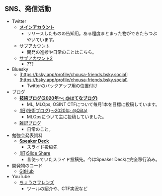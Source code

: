 ## SNS、発信活動
- Twitter
    - [**メインアカウント**](http://twitter.com/meow_noisy)
        - リリースしたものの告知用。ある程度まとまった物ができたらつぶやいています。
    - [サブアカウント](https://twitter.com/chousa_friends)
        - 開発の進捗や日常のことはこちら。
    - [サブアカウント2](https://twitter.com/m30wbad0ps3c)
        - ???
- Bluesky
    - [https://bsky.app/profile/chousa-friends.bsky.social](https://bsky.app/profile/chousa-friends.bsky.social)
        - Twitterのバックアップ用の位置付け
- ブログ
    - [**技術ブログ(2020年〜; @はてなブログ)**](https://meow-memow.hatenablog.com/)
        - ML, MLOps, OSINT CTFについて毎月1本を目標に投稿しています。
    - [(旧)技術ブログ(〜2020年; @Qiita)](https://qiita.com/meow_noisy)
        - MLOpsについて主に投稿していました。
    - [雑記ブログ](https://meow-noisy.hatenablog.com/)
        - 日常のこと。
- 勉強会発表資料
    - [**Speaker Deck**](https://speakerdeck.com/meow_noisy)
        - スライド投稿先
    - [(旧)Slide Share](https://www2.slideshare.net/meownoisy)
        - 昔使っていたスライド投稿先。今はSpeaker Deckに完全移行済み。
- 開発物のコード
    - [GitHub](https://github.com/meow-noisy)
- YouTube
  - [ちょうさフレンズ](https://www.youtube.com/@chousa_friends)
      - ツールの紹介や、CTF実況など